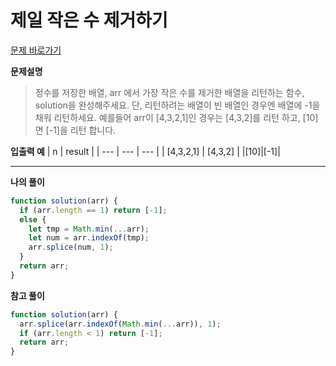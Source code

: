# 제일 작은 수 제거하기

[문제 바로가기](https://school.programmers.co.kr/learn/courses/30/lessons/12935)

**문제설명**

> 정수를 저장한 배열, arr 에서 가장 작은 수를 제거한 배열을 리턴하는 함수, solution을 완성해주세요. 단, 리턴하려는 배열이 빈 배열인 경우엔 배열에 -1을 채워 리턴하세요. 예를들어 arr이 [4,3,2,1]인 경우는 [4,3,2]를 리턴 하고, [10]면 [-1]을 리턴 합니다.

**입출력 예**
| n | result |
| --- | --- | --- |
| [4,3,2,1] | [4,3,2] |
|[10]|[-1]|

---

**나의 풀이**

```javascript
function solution(arr) {
  if (arr.length == 1) return [-1];
  else {
    let tmp = Math.min(...arr);
    let num = arr.indexOf(tmp);
    arr.splice(num, 1);
  }
  return arr;
}
```

**참고 풀이**

```javascript
function solution(arr) {
  arr.splice(arr.indexOf(Math.min(...arr)), 1);
  if (arr.length < 1) return [-1];
  return arr;
}
```
